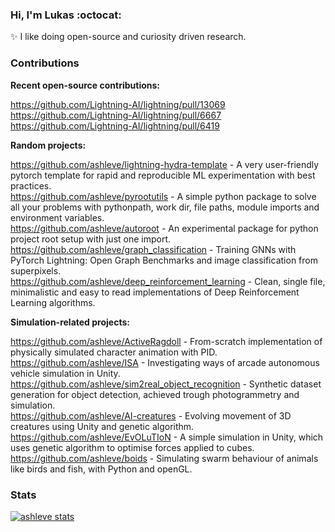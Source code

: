 ### Hi, I'm Lukas :octocat:
:sparkles: I like doing open-source and curiosity driven research.

<!-- 
- 🌱 Currently learning: Geometric Deep Learning, Deep Reinforcement Learning.
- 💬 Feel free to make issues on my repos about anything! I'm happy to help.
 -->
 
### Contributions

**Recent open-source contributions:**

https://github.com/Lightning-AI/lightning/pull/13069 <br>
https://github.com/Lightning-AI/lightning/pull/6667 <br>
https://github.com/Lightning-AI/lightning/pull/6419 <br>

**Random projects:**

https://github.com/ashleve/lightning-hydra-template - A very user-friendly pytorch template for rapid and reproducible ML experimentation with best practices. <br>
https://github.com/ashleve/pyrootutils - A simple python package to solve all your problems with pythonpath, work dir, file paths, module imports and environment variables. <br>
https://github.com/ashleve/autoroot - An experimental package for python project root setup with just one import. <br>
https://github.com/ashleve/graph_classification - Training GNNs with PyTorch Lightning: Open Graph Benchmarks and image classification from superpixels. <br>
https://github.com/ashleve/deep_reinforcement_learning - Clean, single file, minimalistic and easy to read implementations of Deep Reinforcement Learning algorithms. <br>

**Simulation-related projects:**

https://github.com/ashleve/ActiveRagdoll - From-scratch implementation of physically simulated character animation with PID. <br>
https://github.com/ashleve/ISA - Investigating ways of arcade autonomous vehicle simulation in Unity. <br>
https://github.com/ashleve/sim2real_object_recognition - Synthetic dataset generation for object detection, achieved trough photogrammetry and simulation. <br>
https://github.com/ashleve/AI-creatures - Evolving movement of 3D creatures using Unity and genetic algorithm. <br>
https://github.com/ashleve/EvOLuTIoN - A simple simulation in Unity, which uses genetic algorithm to optimise forces applied to cubes. <br>
https://github.com/ashleve/boids - Simulating swarm behaviour of animals like birds and fish, with Python and openGL. <br>

### Stats
  
[![ashleve stats](https://github-readme-stats.vercel.app/api?username=ashleve&theme=radical&count_private=true&include_all_commits=true&show_icons=true&include_all_commits=true&custom_title=ashleve's%20%GitHub%20%Stats)](https://github.com/anuraghazra/github-readme-stats)
  
<!-- 
![visitors](https://visitor-badge.laobi.icu/badge?page_id=hobogalaxy.hobogalaxy) 
-->
